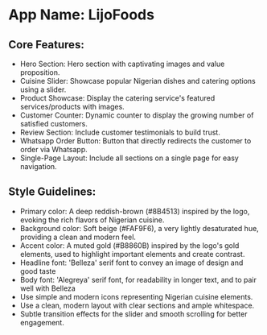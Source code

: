 # **App Name**: LijoFoods

## Core Features:

- Hero Section: Hero section with captivating images and value proposition.
- Cuisine Slider: Showcase popular Nigerian dishes and catering options using a slider.
- Product Showcase: Display the catering service's featured services/products with images.
- Customer Counter: Dynamic counter to display the growing number of satisfied customers.
- Review Section: Include customer testimonials to build trust.
- Whatsapp Order Button: Button that directly redirects the customer to order via Whatsapp.
- Single-Page Layout: Include all sections on a single page for easy navigation.

## Style Guidelines:

- Primary color: A deep reddish-brown (#8B4513) inspired by the logo, evoking the rich flavors of Nigerian cuisine.
- Background color: Soft beige (#FAF9F6), a very lightly desaturated hue, providing a clean and modern feel.
- Accent color: A muted gold (#B8860B) inspired by the logo's gold elements, used to highlight important elements and create contrast.
- Headline font: 'Belleza' serif font to convey an image of design and good taste
- Body font: 'Alegreya' serif font, for readability in longer text, and to pair well with Belleza
- Use simple and modern icons representing Nigerian cuisine elements.
- Use a clean, modern layout with clear sections and ample whitespace.
- Subtle transition effects for the slider and smooth scrolling for better engagement.